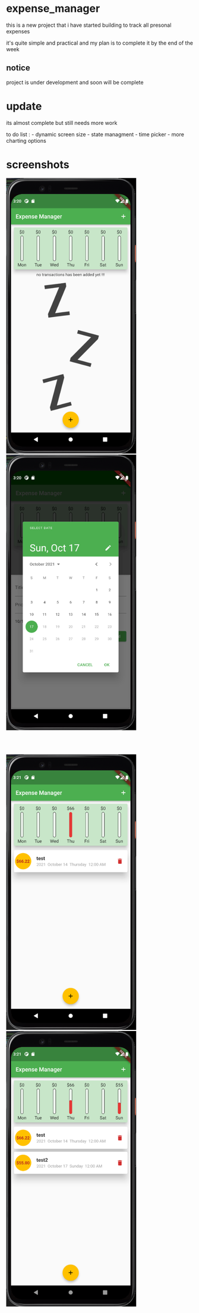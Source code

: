 # expense_manager

this is a new project that i have started building to track all presonal expenses 

it's quite simple and practical and my plan is to complete it by the end of the week 

## notice

project is under development and soon will be complete

# update 

its almost complete but still needs more work 

to do list : 
        - dynamic screen size 
        - state managment
        - time picker
        - more charting options 
        
       
# screenshots
<p float="left">
<img src="https://github.com/Mohammadhsmhs/expense_manager/blob/master/screenshots/1.png" width="350" /><br>
<img src="https://github.com/Mohammadhsmhs/expense_manager/blob/master/screenshots/2.png" width="350" />
</p>
<br><br>
<p float="left">
<img src="https://github.com/Mohammadhsmhs/expense_manager/blob/master/screenshots/3.png?raw=true" width="350" /><br>
<img src="https://github.com/Mohammadhsmhs/expense_manager/blob/master/screenshots/4.png?raw=true" width="350" />
</p>
<br><br>

